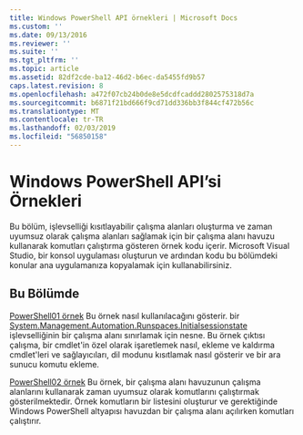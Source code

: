 ```yaml
---
title: Windows PowerShell API örnekleri | Microsoft Docs
ms.custom: ''
ms.date: 09/13/2016
ms.reviewer: ''
ms.suite: ''
ms.tgt_pltfrm: ''
ms.topic: article
ms.assetid: 82df2cde-ba12-46d2-b6ec-da5455fd9b57
caps.latest.revision: 8
ms.openlocfilehash: a472f07cb24b0de8e5dcdfcaddd2802575318d7a
ms.sourcegitcommit: b6871f21bd666f9cd71dd336bb3f844cf472b56c
ms.translationtype: MT
ms.contentlocale: tr-TR
ms.lasthandoff: 02/03/2019
ms.locfileid: "56850158"
---
```

# <a name="windows-powershell-api-samples"></a>Windows PowerShell API’si Örnekleri

Bu bölüm, işlevselliği kısıtlayabilir çalışma alanları oluşturma ve zaman uyumsuz olarak çalışma alanları sağlamak için bir çalışma alanı havuzu kullanarak komutları çalıştırma gösteren örnek kodu içerir. Microsoft Visual Studio, bir konsol uygulaması oluşturun ve ardından kodu bu bölümdeki konular ana uygulamanıza kopyalamak için kullanabilirsiniz.

## <a name="in-this-section"></a>Bu Bölümde

[PowerShell01 örnek](./windows-powershell01-sample.md) Bu örnek nasıl kullanılacağını gösterir. bir [System.Management.Automation.Runspaces.Initialsessionstate](/dotnet/api/System.Management.Automation.Runspaces.InitialSessionState) işlevselliğinin bir çalışma alanı sınırlamak için nesne. Bu örnek çıktısı çalışma, bir cmdlet'in özel olarak işaretlemek nasıl, ekleme ve kaldırma cmdlet'leri ve sağlayıcıları, dil modunu kısıtlamak nasıl gösterir ve bir ara sunucu komutu ekleme.

[PowerShell02 örnek](./windows-powershell02-sample.md) Bu örnek, bir çalışma alanı havuzunun çalışma alanlarını kullanarak zaman uyumsuz olarak komutlarını çalıştırmak gösterilmektedir. Örnek komutların bir listesini oluşturur ve gerektiğinde Windows PowerShell altyapısı havuzdan bir çalışma alanı açılırken komutları çalıştırır.